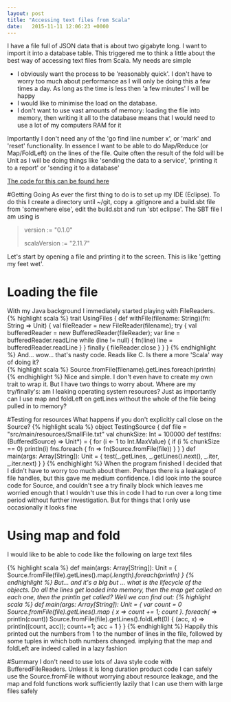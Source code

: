```yaml
---
layout: post
title: "Accessing text files from Scala"
date:   2015-11-11 12:06:23 +0000
---
```

I have a file full of JSON data that is about two gigabyte long. I want to import it into a database table. This triggered me to think
a little about the best way of accessing text files from Scala. My needs are simple

* I obviously want the process to be 'reasonably quick'. I don't have to worry too much about performance as I will only be doing this a few times a day. 
As long as the time is less then 'a few minutes' I will be happy
* I would like to minimise the load on the database.
* I don't want to use vast amounts of memory: loading the file into memory, then writing it all to the database means that I would need to use a lot of my computers RAM for it

Importantly I don't need any of the 'go find line number x', or 'mark' and 'reset' functionality. In essence I want to be able to do Map/Reduce (or Map/FoldLeft) on the 
lines of the file. Quite often the result of the fold will be Unit as I will be doing things like 'sending the data to a service', 'printing it to a report' or 'sending it to a database'

[The code for this can be found here](https://github.com/phil-rice/HelloSpark)  

#Getting Going
As ever the first thing to do is to set up my IDE (Eclipse). To do this I create a directory until ~/git, copy a .gitIgnore and a build.sbt file from 'somewhere else', edit the
build.sbt and run 'sbt eclipse'.  The SBT file I am using is 

>version := "0.1.0" 
>
>scalaVersion := "2.11.7"
>

Let's start by opening a file and printing it to the screen. This is like 'getting my feet wet'.
# Loading the file 
With my Java background I immediately started playing with FileReaders. 
{% highlight scala %}
trait UsingFiles {
  def withFile(filename: String)(fn: String => Unit) {
    val fileReader = new FileReader(filename);
    try {
      val bufferedReader = new BufferedReader(fileReader);
      var line = bufferedReader.readLine
      while (line != null) {
        fn(line)
        line = bufferedReader.readLine
      }
    } finally { fileReader.close }
  }
}
{% endhighlight %}
And... wow... that's nasty code. Reads like C. Is there a more 'Scala' way of doing it?  
{% highlight scala %}
  Source.fromFile(filename).getLines.foreach(println)
{% endhighlight %}
Nice and simple. I don't even have to create my own trait to wrap it. But I have two things to worry about. Where are my try/finally's: am I leaking operating 
system resources? Just as importantly can I use map and foldLeft on getLines without the whole of the file being pulled in to memory? 

#Testing for resources
What happens if you don't explicitly call close on the Source?
{% highlight scala %}
object TestingSource {
  def file = "src/main/resources/SmallFile.txt"
  val chunkSize: Int = 100000
  def test(fns: (BufferedSource) => Unit*) = {
    for (i <- 1 to Int.MaxValue) {
      if (i % chunkSize == 0) println(i)
      fns.foreach { fn => fn(Source.fromFile(file)) }
    }
  }
  def main(args: Array[String]): Unit = {
     test(_.getLines, _.getLines().next(), _.iter, _.iter.next)
  }
} 
{% endhighlight %}
 When the program finished I decided that I didn't have to worry too much about them. Perhaps there is a leakage of file handles, but this gave me medium confidence. I did 
 look into the source code for Source, and couldn't see a try finally block which leaves me worried enough that I wouldn't use this in code I had to run over a long time period
 without further investigation. But for things that I only use occasionally it looks fine
 
# Using map and fold
  
I would like to be able to code like the following on large text files 

{% highlight scala %}
 def main(args: Array[String]): Unit = {
    Source.fromFile(file).getLines().map(_.length).foreach(println)
 }
 {% endhighlight %}
But... and it's a big but ... what is the lifecycle of the objects. Do all the lines get loaded into memory, then the map get called on each one, then the println get called?
Well we can find out: 
{% highlight scala %}
 def main(args: Array[String]): Unit = {
    var count = 0
    Source.fromFile(file).getLines().map { x => count += 1; count }.
       foreach(_ => println(count))
    Source.fromFile(file).getLines().foldLeft(0) { 
       (acc, x) => println((count, acc)); count+=1; acc + 1 }
 }
 {% endhighlight %}
Happily this printed out the numbers from 1 to the number of lines in the file, followed by some tuples in which both numbers changed. implying that the map and foldLeft 
are indeed called in a lazy fashion

#Summary
I don't need to use lots of Java style code with BufferedFileReaders. Unless it is long duration product code I can safely use the Source.fromFile without worrying about
resource leakage, and the map and fold functions work sufficiently lazily that I can use them with large files safely 

 
 
